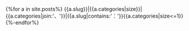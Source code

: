 

{%for a in site.posts%}
{{a.slug}}|{{a.categories|size}}|{{a.categories|join:'、'}}|{{a.slug|contains:'：'}}{{a.categories|size<=1}}
{%-endfor%}
